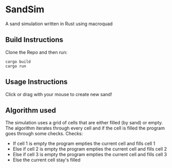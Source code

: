 # SandSim
A sand simulation written in Rust using macroquad
## Build Instructions
Clone the Repo and then run:
```
cargo build
cargo run
```
## Usage Instructions
Click or drag with your mouse to create new sand!

## Algorithm used
The simulation uses a grid of cells that are either filled (by sand) or empty. The algorithm iterates through every cell and if the cell is filled the program goes through some checks.
Checks:

- If cell 1 is empty the program empties the current cell and fills cell 1
- Else if cell 2 is empty the program empties the current cell and fills cell 2
- Else if cell 3 is empty the program empties the current cell and fills cell 3
- Else the current cell stay's filled
